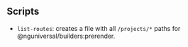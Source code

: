 ## Scripts

- `list-routes`: creates a file with all `/projects/*` paths for @nguniversal/builders:prerender.
